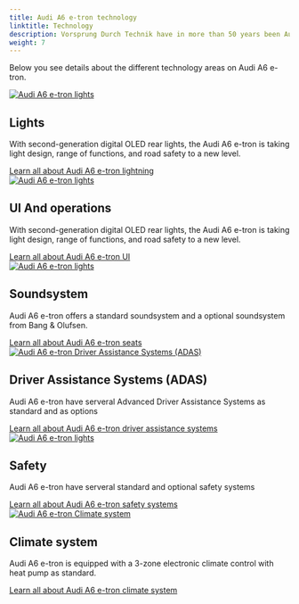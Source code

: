 ```yaml
---
title: Audi A6 e-tron technology
linktitle: Technology
description: Vorsprung Durch Technik have in more than 50 years been Audis mantra and Audi A6 e-tron is no exception. It is loaded with advanced technology in many areas like Driver Assistance, lights, charging technology and many more areas to give you a safe, comfortable and luxurios journey. 
weight: 7
---
```

<!-- markdownlint-disable MD033 -->
<!-- markdownlint-disable MD010 -->

Below you see details about the different technology areas on Audi A6 e-tron.

<div class="container p-3 mb-4 bg-body-tertiary rounded border">
	<a href="lights/"><img src="https://media.electrichasgoneaudi.net/multimedia/models/a6-e-tron/technology/lights/headlights_1_st.jpg" class="img-fluid mb-2" class="img-fluid" alt="Audi A6 e-tron lights" ></a>
	<h2>Lights</h2>
	<p>
		With second-generation digital OLED rear lights, the Audi A6 e-tron is taking light design, range of functions, and road safety to a new level.
	</p>
	<a href="lights/" class="btn btn-outline-primary" role="button">Learn all about Audi A6 e-tron lightning</a>
</div>

<div class="container p-3 mb-4 bg-body-tertiary rounded border">
	<a href="uiandoperations/"><img src="https://media.electrichasgoneaudi.net/multimedia/models/a6-e-tron/technology/uiandoperations/screens_1_st.jpg" class="img-fluid mb-2" class="img-fluid" alt="Audi A6 e-tron lights" ></a>
	<h2>UI And operations</h2>
	<p>
		With second-generation digital OLED rear lights, the Audi A6 e-tron is taking light design, range of functions, and road safety to a new level.
	</p>
	<a href="uiandoperations/" class="btn btn-outline-primary" role="button">Learn all about Audi A6 e-tron UI</a>
</div>

<div class="container p-3 mb-4 bg-body-tertiary rounded border">
	<a href="soundsystem/"><img src="https://media.electrichasgoneaudi.net/multimedia/models/a6-e-tron/technology/soundsystem/soundsystem_1_st.jpg" class="img-fluid mb-2" class="img-fluid" alt="Audi A6 e-tron lights" ></a>
	<h2>Soundsystem</h2>
	<p>
		Audi A6 e-tron offers a standard soundsystem and a optional soundsystem from Bang & Olufsen.
	</p>
	<a href="soundsystem/" class="btn btn-outline-primary" role="button">Learn all about Audi A6 e-tron seats</a>
</div>

<div class="container p-3 mb-4 bg-body-tertiary rounded border">
	<a href="drivingassistance/"><img src="https://media.electrichasgoneaudi.net/multimedia/models/e-tron/technology/drivingassistance/collisionavoidanceassist/collisionavoidance_st.jpg" class="img-fluid mb-2" class="img-fluid" alt="Audi A6 e-tron Driver Assistance Systems (ADAS)" ></a>
	<h2>Driver Assistance Systems (ADAS)</h2>
	<p>
		Audi A6 e-tron have serveral Advanced Driver Assistance Systems as standard and as options
	</p>
	<a href="drivingassistance/" class="btn btn-outline-primary" role="button">Learn all about Audi A6 e-tron driver assistance systems</a>
</div>


<div class="container p-3 mb-4 bg-body-tertiary rounded border">
	<a href="safety/"><img src="https://media.electrichasgoneaudi.net/multimedia/models/a6-e-tron/technology/safety/airbags_1_st.jpg" class="img-fluid mb-2" class="img-fluid" alt="Audi A6 e-tron lights" ></a>
	<h2>Safety</h2>
	<p>
		Audi A6 e-tron have serveral standard and optional safety systems
	</p>
	<a href="safety/" class="btn btn-outline-primary" role="button">Learn all about Audi A6 e-tron safety systems</a>
</div>

<div class="container p-3 mb-4 bg-body-tertiary rounded border">
	<a href="climatecontrol/"><img src="https://media.electrichasgoneaudi.net/multimedia/models/a6-e-tron/technology/climatecontrol/interior_1_st.jpg" class="img-fluid mb-2" class="img-fluid" alt="Audi A6 e-tron Climate system" ></a>
	<h2>Climate system</h2>
	<p>
		Audi A6 e-tron is equipped with a 3-zone electronic climate control with heat pump as standard.
	</p>
	<a href="climatecontrol/" class="btn btn-outline-primary" role="button">Learn all about Audi A6 e-tron climate system</a>
</div>
